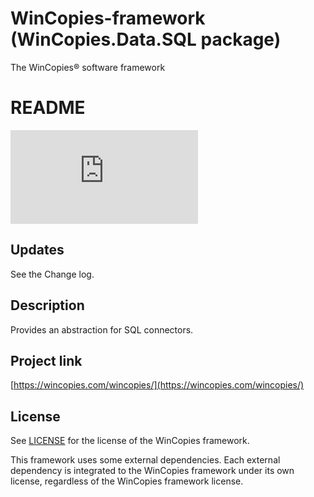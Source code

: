 ﻿WinCopies-framework (WinCopies.Data.SQL package)
================================================

The WinCopies® software framework

README
======

[![NuGet Badge](https://buildstats.info/nuget/WinCopies.Data.SQL)](https://www.nuget.org/packages/WinCopies.Data.SQL/)

Updates
-------

See the Change log.

Description
-----------

Provides an abstraction for SQL connectors.

Project link
------------

[https://wincopies.com/wincopies/](https://wincopies.com/wincopies/)

License
-------

See [LICENSE](https://github.com/pierresprim/WinCopies-framework/blob/master/LICENSE) for the license of the WinCopies framework.

This framework uses some external dependencies. Each external dependency is integrated to the WinCopies framework under its own license, regardless of the WinCopies framework license.

